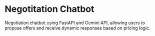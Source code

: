 # Negotitation Chatbot
Negotiation chatbot using FastAPI and Gemini API, allowing users to propose offers and receive dynamic responses based on pricing logic.
